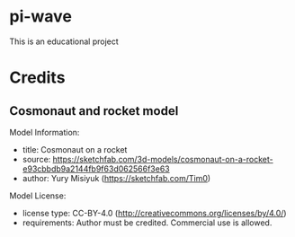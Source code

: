 # pi-wave
This is an educational project

# Credits
## Cosmonaut and rocket model
Model Information:
* title:	Cosmonaut on a rocket
* source:	https://sketchfab.com/3d-models/cosmonaut-on-a-rocket-e93cbbdb9a2144fb9f63d062566f3e63
* author:	Yury Misiyuk (https://sketchfab.com/Tim0)

Model License:
* license type:	CC-BY-4.0 (http://creativecommons.org/licenses/by/4.0/)
* requirements:	Author must be credited. Commercial use is allowed.